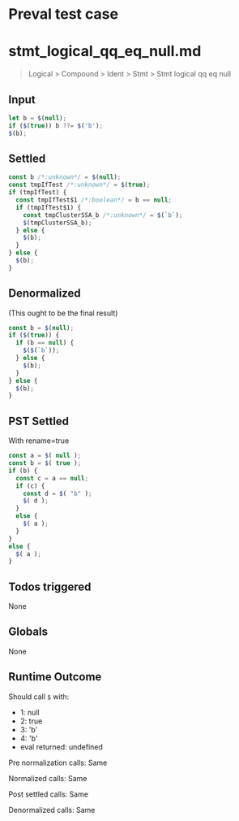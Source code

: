# Preval test case

# stmt_logical_qq_eq_null.md

> Logical > Compound > Ident > Stmt > Stmt logical qq eq null
>
>

## Input

`````js filename=intro
let b = $(null);
if ($(true)) b ??= $('b');
$(b);
`````


## Settled


`````js filename=intro
const b /*:unknown*/ = $(null);
const tmpIfTest /*:unknown*/ = $(true);
if (tmpIfTest) {
  const tmpIfTest$1 /*:boolean*/ = b == null;
  if (tmpIfTest$1) {
    const tmpClusterSSA_b /*:unknown*/ = $(`b`);
    $(tmpClusterSSA_b);
  } else {
    $(b);
  }
} else {
  $(b);
}
`````


## Denormalized
(This ought to be the final result)

`````js filename=intro
const b = $(null);
if ($(true)) {
  if (b == null) {
    $($(`b`));
  } else {
    $(b);
  }
} else {
  $(b);
}
`````


## PST Settled
With rename=true

`````js filename=intro
const a = $( null );
const b = $( true );
if (b) {
  const c = a == null;
  if (c) {
    const d = $( "b" );
    $( d );
  }
  else {
    $( a );
  }
}
else {
  $( a );
}
`````


## Todos triggered


None


## Globals


None


## Runtime Outcome


Should call `$` with:
 - 1: null
 - 2: true
 - 3: 'b'
 - 4: 'b'
 - eval returned: undefined

Pre normalization calls: Same

Normalized calls: Same

Post settled calls: Same

Denormalized calls: Same
